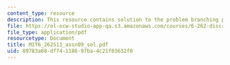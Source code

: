 ```yaml
---
content_type: resource
description: This resource contains solution to the problem branching process.
file: https://ol-ocw-studio-app-qa.s3.amazonaws.com/courses/6-262-discrete-stochastic-processes-spring-2011/89783a68df74118697ba4c21f03632f0_MIT6_262S11_assn09_sol.pdf
file_type: application/pdf
resourcetype: Document
title: MIT6_262S11_assn09_sol.pdf
uid: 89783a68-df74-1186-97ba-4c21f03632f0
---
```

